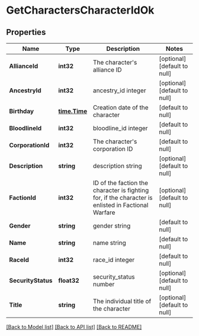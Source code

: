 # GetCharactersCharacterIdOk

## Properties
Name | Type | Description | Notes
------------ | ------------- | ------------- | -------------
**AllianceId** | **int32** | The character&#39;s alliance ID | [optional] [default to null]
**AncestryId** | **int32** | ancestry_id integer | [optional] [default to null]
**Birthday** | [**time.Time**](time.Time.md) | Creation date of the character | [default to null]
**BloodlineId** | **int32** | bloodline_id integer | [default to null]
**CorporationId** | **int32** | The character&#39;s corporation ID | [default to null]
**Description** | **string** | description string | [optional] [default to null]
**FactionId** | **int32** | ID of the faction the character is fighting for, if the character is enlisted in Factional Warfare | [optional] [default to null]
**Gender** | **string** | gender string | [default to null]
**Name** | **string** | name string | [default to null]
**RaceId** | **int32** | race_id integer | [default to null]
**SecurityStatus** | **float32** | security_status number | [optional] [default to null]
**Title** | **string** | The individual title of the character | [optional] [default to null]

[[Back to Model list]](../README.md#documentation-for-models) [[Back to API list]](../README.md#documentation-for-api-endpoints) [[Back to README]](../README.md)


